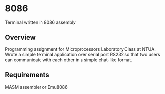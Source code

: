 # 8086
Terminal written in 8086 assembly

## Overview
Programming assignment for Microprocessors Laboratory Class at NTUA. Wrote a simple terminal application over serial port RS232 so that two users can communicate with each other in a simple chat-like format.

## Requirements
MASM assembler or Emu8086
